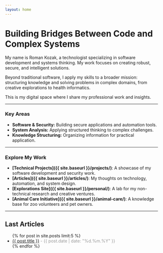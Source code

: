 ```yaml
---
layout: home
---
```


# Building Bridges Between Code and Complex Systems

My name is Roman Kozak, a technologist specializing in software development and systems thinking. My work focuses on creating robust, secure, and intelligent solutions.

Beyond traditional software, I apply my skills to a broader mission: structuring knowledge and solving problems in complex domains, from creative explorations to health informatics.

This is my digital space where I share my professional work and insights.

---

### Key Areas

* **Software & Security:** Building secure applications and automation tools.
* **System Analysis:** Applying structured thinking to complex challenges.
* **Knowledge Structuring:** Organizing information for practical application.

---

### Explore My Work

* **[Technical Projects]({{ site.baseurl }}/projects/)**: A showcase of my software development and security work.
* **[Articles]({{ site.baseurl }}/articles/)**: My thoughts on technology, automation, and system design.
* **[Explorations Site]({{ site.baseurl }}/personal/)**: A lab for my non-technical research and creative ventures.
* **[Animal Care Initiative]({{ site.baseurl }}/animal-care/)**: A knowledge base for zoo volunteers and pet owners.

---

## Last Articles

<ul>
  {% for post in site.posts limit:5 %}
    <li>
      <a href="{{ post.url | relative_url }}">{{ post.title }}</a>
      <span style="color: #999;">- {{ post.date | date: "%d.%m.%Y" }}</span>
    </li>
  {% endfor %}
</ul>